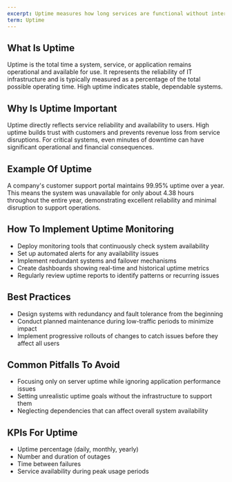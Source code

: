 ```yaml
---
excerpt: Uptime measures how long services are functional without interruptions.
term: Uptime
---
```

## What Is Uptime

Uptime is the total time a system, service, or application remains operational and available for use. It represents the reliability of IT infrastructure and is typically measured as a percentage of the total possible operating time. High uptime indicates stable, dependable systems.

## Why Is Uptime Important

Uptime directly reflects service reliability and availability to users. High uptime builds trust with customers and prevents revenue loss from service disruptions. For critical systems, even minutes of downtime can have significant operational and financial consequences.

## Example Of Uptime

A company's customer support portal maintains 99.95% uptime over a year. This means the system was unavailable for only about 4.38 hours throughout the entire year, demonstrating excellent reliability and minimal disruption to support operations.

## How To Implement Uptime Monitoring

- Deploy monitoring tools that continuously check system availability
- Set up automated alerts for any availability issues
- Implement redundant systems and failover mechanisms
- Create dashboards showing real-time and historical uptime metrics
- Regularly review uptime reports to identify patterns or recurring issues

## Best Practices

- Design systems with redundancy and fault tolerance from the beginning
- Conduct planned maintenance during low-traffic periods to minimize impact
- Implement progressive rollouts of changes to catch issues before they affect all users

## Common Pitfalls To Avoid

- Focusing only on server uptime while ignoring application performance issues
- Setting unrealistic uptime goals without the infrastructure to support them
- Neglecting dependencies that can affect overall system availability

## KPIs For Uptime

- Uptime percentage (daily, monthly, yearly)
- Number and duration of outages
- Time between failures
- Service availability during peak usage periods